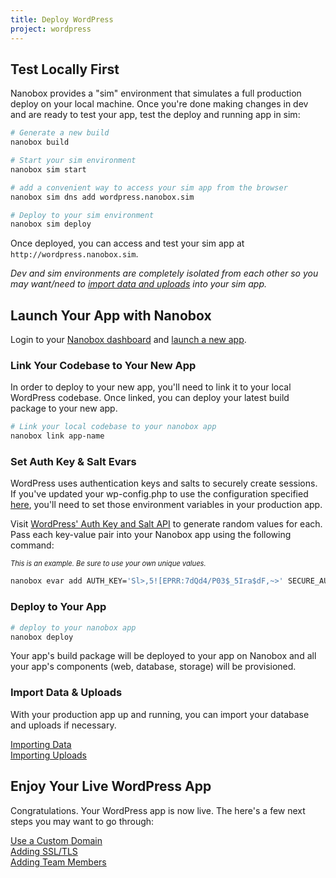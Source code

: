 ```yaml
---
title: Deploy WordPress
project: wordpress
---
```


## Test Locally First
Nanobox provides a "sim" environment that simulates a full production deploy on your local machine. Once you're done making changes in dev and are ready to test your app, test the deploy and running app in sim:

```bash
# Generate a new build
nanobox build

# Start your sim environment
nanobox sim start

# add a convenient way to access your sim app from the browser
nanobox sim dns add wordpress.nanobox.sim

# Deploy to your sim environment
nanobox sim deploy
```

Once deployed, you can access and test your sim app at `http://wordpress.nanobox.sim`.

*Dev and sim environments are completely isolated from each other so you may want/need to [import data and uploads](data-storage-management/) into your sim app.*


## Launch Your App with Nanobox
Login to your [Nanobox dashboard](https://dashboard.nanobox.io) and [launch a new app](https://docs.nanobox.io/getting-started/launch-app/).

### Link Your Codebase to Your New App
In order to deploy to your new app, you'll need to link it to your local WordPress codebase. Once linked, you can deploy your latest build package to your new app.

```bash
# Link your local codebase to your nanobox app
nanobox link app-name
```

### Set Auth Key & Salt Evars
WordPress uses authentication keys and salts to securely create sessions. If you've updated your wp-config.php to use the configuration specified [here](/wordpress/#setup-auth-keys-amp-salts), you'll need to set those environment variables in your production app.

Visit [WordPress' Auth Key and Salt API](https://api.wordpress.org/secret-key/1.1/salt/) to generate random values for each. Pass each key-value pair into your Nanobox app using the following command:

<em style="font-size: .8em">This is an example. Be sure to use your own unique values.</em>

```bash
nanobox evar add AUTH_KEY='Sl>,5![EPRR:7dQd4/P03$_5Ira$dF,~>' SECURE_AUTH_KEY=':=D;!X(1an~r#B(L.E?_+oAYXoGgjDen1' LOGGED_IN_KEY='4]X]-,`1zjrcvG=WSWE/-2+n%=V^bHB9J' NONCE_KEY='WJVs@}9#s7U,q-}<>07FvxHO3rYJ`u-{p' AUTH_SALT='S$.W{XrI2%adaMysm-<S:e&d!<9E-)N/d' SECURE_AUTH_SALT='_h)+V.XBHXL@@Cc.BG,-At|vS|)_rOJ`H' LOGGED_IN_SALT=';VE`XM9--ih!LJju=c;2|/|6$8ik0u[Me' NONCE_SALT='/fTF;u`(z<$|d nse?HwD1Ih@o[:v=ub|'
```

### Deploy to Your App
```bash
# deploy to your nanobox app
nanobox deploy
```

Your app's build package will be deployed to your app on Nanobox and all your app's components (web, database, storage) will be provisioned.

### Import Data & Uploads
With your production app up and running, you can import your database and uploads if necessary.

[Importing Data](/wordpress/data-storage-management/importing-data/)  
[Importing Uploads](/wordpress/data-storage-management/importing-uploads/)

## Enjoy Your Live WordPress App
Congratulations. Your WordPress app is now live. The here's a few next steps you may want to go through:

[Use a Custom Domain](https://docs.nanobox.io/domains-networking/custom-domains/)  
[Adding SSL/TLS](https://docs.nanobox.io/domains-networking/ssl-tls/adding/)  
[Adding Team Members](https://docs.nanobox.io/teams/app-add-member/)
